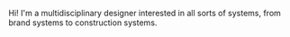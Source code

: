 Hi! I'm a multidisciplinary designer interested in all sorts of systems, from brand systems to construction systems. 